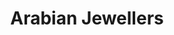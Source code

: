 ---
title: "Arabian Jewellers"
url: /karachi/arabian-jewellers-24-market-rd-sector-5-baldia-karachi-karachi-city-sindh-pakistan/
shop: jewelry
---